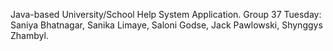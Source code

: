 Java-based University/School Help System Application. 
Group 37 Tuesday: Saniya Bhatnagar, Sanika Limaye, Saloni Godse, Jack Pawlowski, Shynggys Zhambyl.
